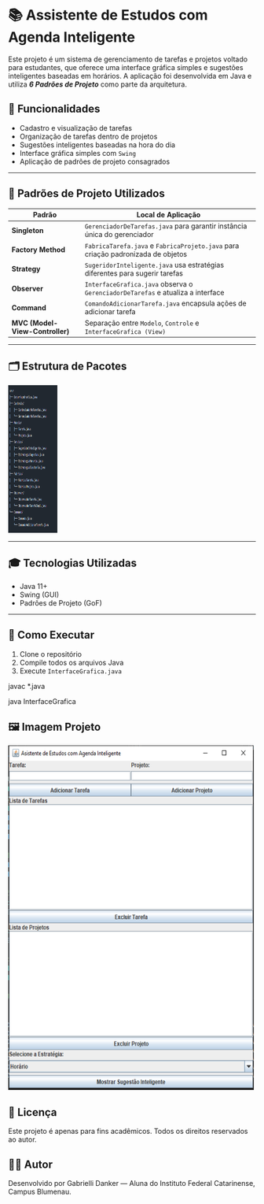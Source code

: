 # 📚 Assistente de Estudos com Agenda Inteligente

Este projeto é um sistema de gerenciamento de tarefas e projetos voltado para estudantes, que oferece uma interface gráfica simples e sugestões inteligentes baseadas em horários. A aplicação foi desenvolvida em Java e utiliza ***6 Padrões de Projeto*** como parte da arquitetura.

## 🚀 Funcionalidades

- Cadastro e visualização de tarefas
- Organização de tarefas dentro de projetos
- Sugestões inteligentes baseadas na hora do dia
- Interface gráfica simples com `Swing`
- Aplicação de padrões de projeto consagrados


---

## 🧠 Padrões de Projeto Utilizados

| Padrão             | Local de Aplicação |
|--------------------|---------------------|
| **Singleton**      | `GerenciadorDeTarefas.java` para garantir instância única do gerenciador |
| **Factory Method** | `FabricaTarefa.java` e `FabricaProjeto.java` para criação padronizada de objetos |
| **Strategy**       | `SugeridorInteligente.java` usa estratégias diferentes para sugerir tarefas |
| **Observer**       | `InterfaceGrafica.java` observa o `GerenciadorDeTarefas` e atualiza a interface |
| **Command**        | `ComandoAdicionarTarefa.java` encapsula ações de adicionar tarefa |
| **MVC (Model-View-Controller)** | Separação entre `Modelo`, `Controle` e `InterfaceGrafica (View)` |

---

## 🗂️ Estrutura de Pacotes

<img src="https://github.com/gabsdnker/IFC/blob/main/PAP/Projeto%20Final/images/Capturar.PNG" alt="Estrutura" width="100" height="300">

---

## 🎓 Tecnologias Utilizadas

- Java 11+
- Swing (GUI)
- Padrões de Projeto (GoF)

---

## 🧪 Como Executar

1. Clone o repositório
2. Compile todos os arquivos Java
3. Execute `InterfaceGrafica.java`

javac *.java

java InterfaceGrafica

## 🖼️ Imagem Projeto

<img src="https://github.com/gabsdnker/IFC/blob/main/PAP/Projeto%20Final/images/Inicio.PNG" alt="Imagem do Projeto" width="500" height="700">

## 🧾 Licença
Este projeto é apenas para fins acadêmicos. Todos os direitos reservados ao autor.

## 👨‍💻 Autor
Desenvolvido por Gabrielli Danker — Aluna do Instituto Federal Catarinense, Campus Blumenau.
